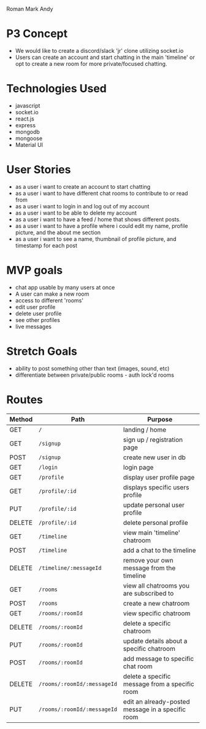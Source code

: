 Roman
Mark
Andy

# P3 Concept
- We would like to create a discord/slack 'jr' clone utilizing socket.io
- Users can create an account and start chatting in the main 'timeline' or opt to create a new room for more private/focused chatting.

# Technologies Used
- javascript
- socket.io
- react.js
- express
- mongodb
- mongoose
- Material UI

# User Stories
- as a user i want to create an account to start chatting
- as a user i want to have different chat rooms to contribute to or read from
- as a user i want to login in and log out of my account
- as a user i want to be able to delete my account
- as a user i want to have a feed / home that shows different posts.
- as a user i want to have a profile where i could edit my name, profile picture, and the about me section
- as a user i want to see a name, thumbnail of profile picture, and timestamp for each post

# MVP goals
- chat app usable by many users at once
- A user can make a new room 
- access to different 'rooms'
- edit user profile
- delete user profile 
- see other profiles 
- live messages 

# Stretch Goals
- ability to post something other than text (images, sound, etc)
- differentiate between private/public rooms - auth lock'd rooms

# Routes
| Method | Path                        | Purpose                                           |
|--------|-----------------------------|---------------------------------------------------|
| GET    | `/`                         | landing / home                                    |
| GET    | `/signup`                   | sign up / registration page                       |
| POST   | `/signup`                   | create new user in db                             |
| GET    | `/login`                    | login page                                        |
| GET    | `/profile`                  | display user profile page                         |
| GET    | `/profile/:id`              | displays specific users profile                   |
| PUT    | `/profile/:id`              | update personal user profile                      |
| DELETE | `/profile/:id`              | delete personal profile                           |
| GET    | `/timeline`                 | view main 'timeline' chatroom                     |
| POST   | `/timeline`                 | add a chat to the timeline                        |
| DELETE | `/timeline/:messageId`      | remove your own message from the timeline         |
| GET    | `/rooms`                    | view all chatrooms you are subscribed to          |
| POST   | `/rooms`                    | create a new chatroom                             |
| GET    | `/rooms/:roomId`            | view specific chatroom                            |
| DELETE | `/rooms/:roomId`            | delete a specific chatroom                        |
| PUT    | `/rooms/:roomId`            | update details about a specific chatroom          |
| POST   | `/rooms/:roomId`            | add message to specific chat room                 |
| DELETE | `/rooms/:roomId/:messageId` | delete a specific message from a specific room    |
| PUT    | `/rooms/:roomId/:messageId` | edit an already-posted message in a specific room |